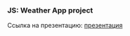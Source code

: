 ### JS: Weather App project
Ссылка на презентацию: [презентация](https://github.com/ait-tr/cohort39.1/blob/main/front_end/lesson_25/JS_Weather_App.pdf)
